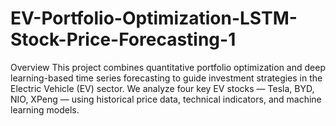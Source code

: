 # EV-Portfolio-Optimization-LSTM-Stock-Price-Forecasting-1
Overview This project combines quantitative portfolio optimization and deep learning-based time series forecasting to guide investment strategies in the Electric Vehicle (EV) sector. We analyze four key EV stocks — Tesla, BYD, NIO, XPeng — using historical price data, technical indicators, and machine learning models.
